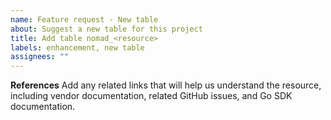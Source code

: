 ```yaml
---
name: Feature request - New table
about: Suggest a new table for this project
title: Add table nomad_<resource>
labels: enhancement, new table
assignees: ""
---
```


**References**
Add any related links that will help us understand the resource, including vendor documentation, related GitHub issues, and Go SDK documentation.
